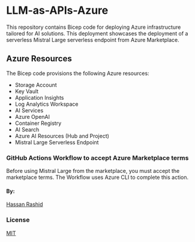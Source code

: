 
# LLM-as-APIs-Azure

This repository contains Bicep code for deploying Azure infrastructure tailored for AI solutions. This deployment showcases the deployment of a serverless Mistral Large serverless endpoint from Azure Marketplace.

## Azure Resources
The Bicep code provisions the following Azure resources:
- Storage Account
- Key Vault
- Application Insights
- Log Analytics Workspace
- AI Services
- Azure OpenAI
- Container Registry
- AI Search
- Azure AI Resources (Hub and Project)
- Mistral Large Serverless Endpoint


### GitHub Actions Workflow to accept Azure Marketplace terms
Before using Mistral Large from the marketplace, you must accept the marketplace terms. The Workflow uses Azure CLI to complete this action.


#### By:
[Hassan Rashid](https://www.linkedin.com/in/hassanrashidhassan/)


### License
[MIT](https://choosealicense.com/licenses/mit/)

